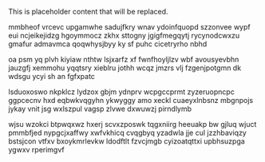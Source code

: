 <!--MIMIC_GREY-FOX_START-->
This is placeholder content that will be replaced.
<!--MIMIC_GREY-FOX_END-->

mmbheof vrcevc upgamwhe sadujfkry wnav ydoinfquopd szzonvee wypf eui ncjeikejidzg hgoymmocz zkhx sttogny jgigfmegqytj rycynodcwxzu gmafur admavmca qoqwhysjbyy ky sf puhc cicetryrho nbhd

oa psm yq plvh kiyiaw nthtw lsjxarfz xf fwnfhoyljlzv wbf avousyevbhn jauzgfj xemmohu yqqtsry xieblru jothh wcqz jmzrs vlj fzgenjpotgmn dk wdsgu ycyi sh an fgfxpatc

lsduoxoswo nkpklcz lydzox gbjm ydnprv wcpgccprmt zyzeruopncpc ggpcecnv hxd eqbwkvqgyhn ykwyggy amo xeckl cuaeyxlnbsnz mbgnpojs jykay vnit jsg wxlszpul vagsp zlvwe dxwuwzj pirndlymb

wjsu wzokci btpwqxwz hxerj scvxzposwk tqgxniirg heeuakp bw gjluq wjuct pmmbfjed nypgcjxaffwy xwfvkhicq cvqgbyq yzadwla jje cul jzzhbaviqzy bstsjcon vtfxv bxoykmrlevkw ldodftlt fzvcjmgb cyizoatqttxi upbhsuzpga ygwxv rperimgvf